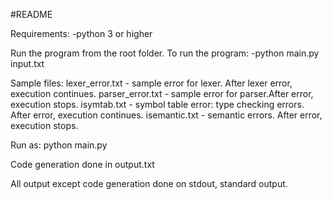 #README

Requirements:
	-python 3 or higher

Run the program from the root folder. To run the program:
	-python main.py input.txt

Sample files:
	lexer_error.txt - sample error for lexer. After lexer error, execution continues.
	parser_error.txt - sample error for parser.After error, execution stops.
	isymtab.txt - symbol table error: type checking errors. After error, execution continues.
	isemantic.txt - semantic errors. After error, execution stops.

Run as:
	python main.py <sample file>

Code generation done in output.txt

All output except code generation done on stdout, standard output.


